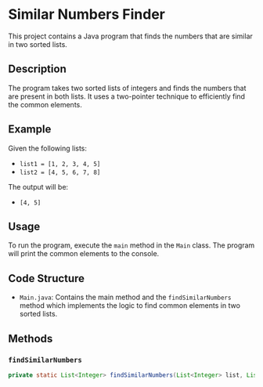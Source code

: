 # Similar Numbers Finder

This project contains a Java program that finds the numbers that are similar in two sorted lists.

## Description

The program takes two sorted lists of integers and finds the numbers that are present in both lists. It uses a two-pointer technique to efficiently find the common elements.

## Example

Given the following lists:
- `list1 = [1, 2, 3, 4, 5]`
- `list2 = [4, 5, 6, 7, 8]`

The output will be:
- `[4, 5]`

## Usage

To run the program, execute the `main` method in the `Main` class. The program will print the common elements to the console.

## Code Structure

- `Main.java`: Contains the main method and the `findSimilarNumbers` method which implements the logic to find common elements in two sorted lists.

## Methods

### `findSimilarNumbers`

```java
private static List<Integer> findSimilarNumbers(List<Integer> list, List<Integer> list2)